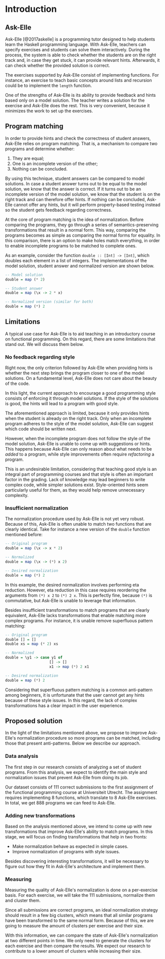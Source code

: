 # Introduction

## Ask-Elle

Ask-Elle [@2017askelle] is a programming tutor designed to help students learn the Haskell programming language. With Ask-Elle, teachers can specify exercises and students can solve them interactively. During the process, the system is able to check whether the students are on the right track and, in case they get stuck, it can provide relevant hints. Afterwards, it can check whether the provided solution is correct.

The exercises supported by Ask-Elle consist of implementing functions. For instance, an exercise to teach basic concepts around lists and recursion could be to implement the `length` function.

One of the strengths of Ask-Elle is its ability to provide feedback and hints based only on a model solution. The teacher writes a solution for the exercise and Ask-Elle does the rest. This is very convenient, because it minimizes the work to set up the exercises.

## Program matching

In order to provide hints and check the correctness of student answers, Ask-Elle relies on program matching. That is, a mechanism to compare two programs and determine whether:

1. They are equal;
1. One is an incomplete version of the other;
1. Nothing can be concluded.

By using this technique, student answers can be compared to model solutions. In case a student answer turns out to be equal to the model solution, we know that the answer is correct. If it turns out to be an incomplete version of the model solution, we know that the student is on the right track and can therefore offer hints. If nothing can be concluded, Ask-Elle cannot offer any hints, but it will perform property-based testing instead so the student gets feedback regarding correctness.

At the core of program matching is the idea of normalization. Before comparing the programs, they go through a series of semantics-preserving transformations that result in a normal form. This way, comparing the programs becomes as simple as comparing the normal forms for equality. In this comparison, there is an option to make holes match everything, in order to enable incomplete programs to be matched to complete ones.

As an example, consider the function `double :: [Int] -> [Int]`, which doubles each element in a list of integers. The implementations of the model solution, student answer and normalized version are shown below.

```haskell
-- Model solution
double = map (* 2)

-- Student answer
double = map (\x -> 2 * x)

-- Normalized version (similar for both)
double = map (*) 2
```

## Limitations

A typical use case for Ask-Elle is to aid teaching in an introductory course on functional programming. On this regard, there are some limitations that stand out. We will discuss them below.

### No feedback regarding style

Right now, the only criterion followed by Ask-Elle when providing hints is whether the next step brings the program closer to one of the model solutions. On a fundamental level, Ask-Elle does not care about the beauty of the code.

In this light, the current approach to encourage a good programming style consists of enforcing it through model solutions. If the style of the solutions is good, the hints will lead to a program with good style.

The aforementioned approach is limited, because it only provides hints when the student is already on the right track. Only when an incomplete program adheres to the style of the model solution, Ask-Elle can suggest which code should be written next.

However, when the incomplete program does not follow the style of the model solution, Ask-Elle is unable to come up with suggestions or hints. This happens because Ask-Elle can only reason about what needs to be *added* to a program, while style improvements often require *refactoring* a program.

This is an undesirable limitation, considering that teaching good style is an integral part of programming courses and that style is often an important factor in the grading. Lack of knowledge may lead beginners to write complex code, while simpler solutions exist. Style-oriented hints seem particularly useful for them, as they would help remove unnecessary complexity.

### Insufficient normalization

The normalization procedure used by Ask-Elle is not yet very robust. Because of this, Ask-Elle is often unable to match two functions that are clearly identical. Take for instance a new version of the `double` function mentioned before:

```haskell
-- Original program
double = map (\x -> x * 2)

-- Normalized
double = map (\x -> (*) x 2)

-- Desired normalization
double = map (*) 2
```

In this example, the desired normalization involves performing eta reduction. However, eta reduction in this case requires reordering the arguments from `(*) x 2` to `(*) 2 x`. This is perfectly fine, because `(*)` is commutative, but Ask-Elle is unable to leverage that information.

Besides insufficient transformations to match programs that are clearly equivalent, Ask-Elle lacks transformations that enable matching more complex programs. For instance, it is unable remove superfluous pattern matching:

```haskell
-- Original program
double [] = []
double xs = map (* 2) xs

-- Normalized
double = \y1 -> case y1 of
                    [] -> []
                    x1 -> map (*) 2 x1

-- Desired normalization
double = map (*) 2
```

Considering that superfluous pattern matching is a common anti-pattern among beginners, it is unfortunate that the user cannot get any hints because of these style issues. In this regard, the lack of complex transformations has a clear impact in the user experience.

## Proposed solution

In the light of the limitations mentioned above, we propose to improve Ask-Elle's normalization procedure so more programs can be matched, including those that present anti-patterns. Below we describe our approach.

### Data analysis

The first step in our research consists of analyzing a set of student programs. From this analysis, we expect to identify the main style and normalization issues that prevent Ask-Elle from doing its job.

Our dataset consists of 111 correct submissions to the first assignment of the functional programming course at Universiteit Utrecht. The assignment requires implementing 8 functions, which translate to 8 Ask-Elle exercises. In total, we get 888 programs we can feed to Ask-Elle.

### Adding new transformations

Based on the analysis mentioned above, we intend to come up with new transformations that improve Ask-Elle's ability to match programs. In this stage, we will focus on finding transformations that help in two fronts:

* Make normalization behave as expected in simple cases.
* Improve normalization of programs with style issues.

Besides discovering interesting transformations, it will be necessary to figure out how they fit in Ask-Elle's architecture and implement them.

### Measuring

Measuring the quality of Ask-Elle's normalization is done on a per-exercise basis. For each exercise, we will take the 111 submissions, normalize them and cluster them.

Since all submissions are correct programs, an ideal normalization strategy should result in a few big clusters, which means that all similar programs have been transformed to the same normal form. Because of this, we are going to measure the amount of clusters per exercise and their size.

With this information, we can compare the state of Ask-Elle's normalization at two different points in time. We only need to generate the clusters for each exercise and then compare the results. We expect our research to contribute to a lower amount of clusters while increasing their size.
